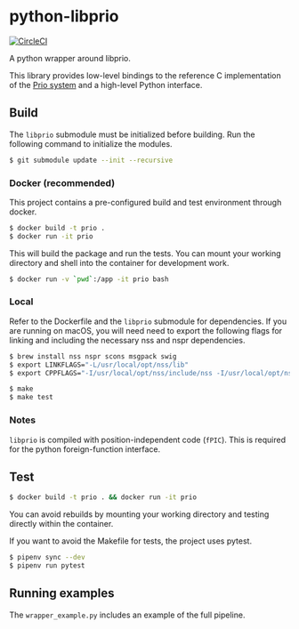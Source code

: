 # python-libprio
[![CircleCI](https://circleci.com/gh/acmiyaguchi/python-libprio.svg?style=svg)](https://circleci.com/gh/acmiyaguchi/python-libprio)

A python wrapper around libprio.

This library provides low-level bindings to the reference C implementation of
the [Prio system](https://github.com/mozilla/libprio) and a high-level Python
interface.


## Build

The `libprio` submodule must be initialized before building. Run the following
command to initialize the modules.

```bash
$ git submodule update --init --recursive
```

### Docker (recommended)

This project contains a pre-configured build and test environment through
docker.

```bash
$ docker build -t prio .
$ docker run -it prio
```
This will build the package and run the tests. You can mount your working
directory and shell into the container for development work.

```bash
$ docker run -v `pwd`:/app -it prio bash
```

### Local

Refer to the Dockerfile and the `libprio` submodule for dependencies. If you are
running on macOS, you will need need to export the following flags for linking and
including the necessary nss and nspr dependencies.

```bash
$ brew install nss nspr scons msgpack swig
$ export LINKFLAGS="-L/usr/local/opt/nss/lib"
$ export CPPFLAGS="-I/usr/local/opt/nss/include/nss -I/usr/local/opt/nspr/include/nspr"
```

```bash
$ make
$ make test
```

### Notes

`libprio` is compiled with position-independent code (`fPIC`).
This is required for the python foreign-function interface.


## Test

```bash
$ docker build -t prio . && docker run -it prio
```
You can avoid rebuilds by mounting your working directory and testing directly within the container.

If you want to avoid the Makefile for tests, the project uses pytest.
```bash
$ pipenv sync --dev
$ pipenv run pytest
```

## Running examples

The `wrapper_example.py` includes an example of the full pipeline.
